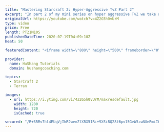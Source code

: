 ```yaml
---
title: "Mastering Starcraft 2: Hyper-Aggressive TvZ Part 2"
excerpt: "In part 2 of my mini series on hyper aggressive TvZ we take a look at some example replays to help you guys out with various scenarios. Hopefully you learn a lot and enjoy the daily!  Mastering Starcraft 2: Hyper-Aggressive TvZ Part 2 #StarCraft2 #Terran #SC2 #guide #starcraft #tvz  Coaching --------------------------------------------------------------------------"
originalUrl: https://youtube.com/watch?v=4Z2G5h0vUrM
type: video
price: Free
length: PT21M10S
publishedDateTime: 2020-07-19T04:09:10Z
heat: 50

featuredContent: "<iframe width=\"800\" height=\"500\" frameborder=\"0\" src=\"https://www.youtube.com/embed/4Z2G5h0vUrM\" allow=\"accelerometer; autoplay; encrypted-media; gyroscope; picture-in-picture\" allowfullscreen></iframe>"

provider:
  name: HuShang Tutorials
  domain: hushangcoaching.com

topics:
  - StarCraft 2
  - Terran

images:
  - url: https://i.ytimg.com/vi/4Z2G5h0vUrM/maxresdefault.jpg
    width: 1280
    height: 720
    isCached: true

secured: "/R+35Mv7hl4EUqVjIhR2wemZfXBX51Ri+9XSiBQ28f6pv15GvW5zwNUePmiIOl2AJCGt4B0WBtQ8SKjr1nnhsXMh987sM0sDLInDRmY0iIPHygVeYhHn097I6MzuUgXHKcE9pjWGVdF1DjAf1QR/GTuumviU/h5NprFPDZ6aMm/qGH+8QTGlykUhtJtfE/YDyqDELaGgBjp1dWsy9NzpbTjHrLGc1Q4FKsREC7bDtJyzWLJIfyxwyz1/093hI263lPgr3zJ1p/ADGVyeMfPwQh4Kgd8waAoGoiPedwH7Xal7dFZ7lJJEXnHZIj06hFjfoZLUOjq10GrwqBw8cwtpADvGBdK8r6GJW4haTxmxwYJ6UacZwX83sXx/Nsh0IMgTViSys24zXCaPTHnZh4GnOwym6Wth585PExRQs/OUPvo=;SKZe9D/wrwyddolLyLOAqQ=="
---
```


